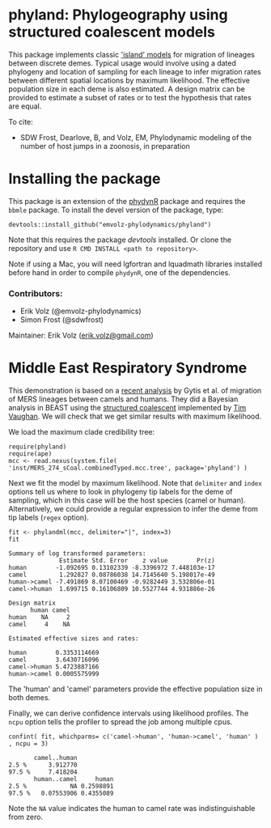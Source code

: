 # phyland: Phylogeography using structured coalescent models

This package implements classic ['island' models](https://en.wikipedia.org/wiki/Isolation_by_distance) for migration of lineages between discrete demes. Typical usage would involve using a dated phylogeny and location of sampling for each lineage to infer migration rates between different spatial locations by maximum likelihood. The effective population size in each deme is also estimated. A design matrix can be provided to estimate a subset of rates or to test the hypothesis that rates are equal. 

To cite:
* SDW Frost, Dearlove, B, and Volz, EM, Phylodynamic modeling of the number of host jumps in a zoonosis, in preparation

# Installing the package

This package is an extension of the [phydynR](https://github.com/emvolz-phylodynamics/phydynR) package and requires the `bbmle` package. 
To install the devel version of the package, type:

```{r install, eval=FALSE}
devtools::install_github("emvolz-phylodynamics/phyland")
```
Note that this requires the package *devtools* installed. Or clone the repository and use `R CMD INSTALL <path to repository>`. 

Note if using a Mac, you will need lgfortran and lquadmath libraries installed before hand in order to compile `phydynR`, one of the dependencies.

### Contributors:
- Erik Volz (@emvolz-phylodynamics)
- Simon Frost (@sdwfrost)

Maintainer: Erik Volz (erik.volz@gmail.com)

# Middle East Respiratory Syndrome 

This demonstration is based on a [recent analysis](http://www.biorxiv.org/content/early/2017/08/10/173211) by Gytis et al. of migration of MERS lineages between camels and humans. They did a Bayesian analysis in BEAST using the [structured coalescent](https://github.com/blab/mers-structure) implemented by [Tim Vaughan](https://github.com/tgvaughan). We will check that we get similar results with maximum likelihood. 

We load the maximum clade credibility tree: 
```
require(phyland)
require(ape)
mcc <- read.nexus(system.file( 'inst/MERS_274_sCoal.combinedTyped.mcc.tree', package='phyland') )
```

Next we fit the model by maximum likelihood. Note that `delimiter` and `index` options tell us where to look in phylogeny tip labels for the deme of sampling, which in this case will be the host species (camel or human). Alternatively, we could provide a regular expression to infer the deme from tip labels (`regex` option). 
```
fit <- phylandml(mcc, delimiter="|", index=3)
fit

Summary of log transformed parameters:
              Estimate Std. Error    z value        Pr(z)
human        -1.092695 0.13102339 -8.3396972 7.448103e-17
camel         1.292827 0.08786038 14.7145640 5.198017e-49
human->camel -7.491869 8.07100469 -0.9282449 3.532806e-01
camel->human  1.699715 0.16106809 10.5527744 4.931886e-26

Design matrix
      human camel
human    NA     2
camel     4    NA

Estimated effective sizes and rates:
                         
human        0.3353114669
camel        3.6430716096
camel->human 5.4723887166
human->camel 0.0005575999
```
The 'human' and 'camel' parameters provide the effective population size in both demes. 

Finally, we can derive confidence intervals using likelihood profiles. The `ncpu` option tells the profiler to spread the job among multiple cpus. 
```
confint( fit, whichparms= c('camel->human', 'human->camel', 'human' ) , ncpu = 3)

       camel..human
2.5 %      3.912770
97.5 %     7.418204
       human..camel     human
2.5 %            NA 0.2598891
97.5 %   0.07553906 0.4355089
```
Note the `NA` value indicates the human to camel rate was indistinguishable from zero. 
